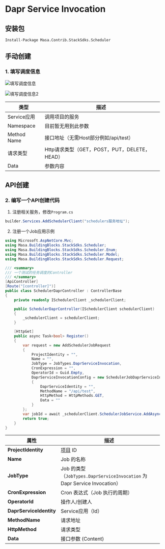 ﻿# Dapr Service Invocation

## 安装包

   ```powershelll
   Install-Package Masa.Contrib.StackSdks.Scheduler
   ```

## 手动创建

### 1. 填写调度信息

   ![填写调度信息](http://cdn.masastack.com/stack/doc/scheduler/rc1/scheduler_dapr_insert.png)

   ![填写调度信息2](http://cdn.masastack.com/stack/doc/scheduler/rc1/scheduler_dapr_insert_2.png)

   | 类型 | 描述 |
   | --------- | ------------------------------------------- |
   | Service应用 | 调用项目的服务 |
   | Namespace | 目前暂无用到此参数                         |
   | Method Name | 接口地址（无需Host部分例如/api/test）     |
   | 请求类型 | Http请求类型（GET，POST，PUT，DELETE，HEAD） |
   | Data | 参数内容 |

## API创建

<a id="api_create"></a>

### 2. 编写一个API创建代码

   1. 注册相关服务，修改`Program.cs`

   ```csharp
   builder.Services.AddSchedulerClient("schedulers服务地址");
   ```

   2. 注册一个Job应用示例

   ```csharp
   using Microsoft.AspNetCore.Mvc;
   using Masa.BuildingBlocks.StackSdks.Scheduler;
   using Masa.BuildingBlocks.StackSdks.Scheduler.Enum;
   using Masa.BuildingBlocks.StackSdks.Scheduler.Model;
   using Masa.BuildingBlocks.StackSdks.Scheduler.Request;
   
   /// <summary>
   /// 一个测试的任务调度的Controller
   /// </summary>
   [ApiController]
   [Route("[controller]")]
   public class SchedulerDaprController : ControllerBase
   {
       private readonly ISchedulerClient _schedulerClient;
   
       public SchedulerDaprController(ISchedulerClient schedulerClient)
       {
           _schedulerClient = schedulerClient;
       }
   
       [HttpGet]
       public async Task<bool> Register()
       {
           var request = new AddSchedulerJobRequest
           {
               ProjectIdentity = "",
               Name = "",
               JobType = JobTypes.DaprServiceInvocation,
               CronExpression = "",
               OperatorId = Guid.Empty,
               DaprServiceInvocationConfig = new SchedulerJobDaprServiceInvocationConfig
               {
                   DaprServiceIdentity = "",
                   MethodName = "/api/test",
                   HttpMethod = HttpMethods.GET,
                   Data = ""
               }
           };
           var jobId = await _schedulerClient.SchedulerJobService.AddAsync(request);
           return true;
       }
   }
   
   ```

| **属性**             | **描述**                               |
|----------------------|--------------------------------------|
| **ProjectIdentity**  | [项目](stack/pm/introduce) ID                      |
| **Name**             | Job 的名称                            |
| **JobType**          | Job 的类型（`JobTypes.DaprServiceInvocation` 为 Dapr Service Invocation） |
| **CronExpression**   | Cron 表达式（Job 执行的周期）          |
| **OperatorId**       | 操作人/创建人                         |
| **DaprServiceIdentity**   | Service应用（Id）    |
| **MethodName**       | 请求地址        |
| **HttpMethod**       | 请求类型       |
| **Data**         | 接口参数 (Content)            |

